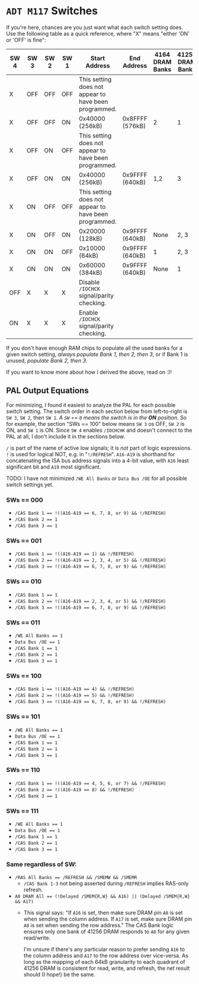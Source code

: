 # `ADT M117` Switches

If you're here, chances are you just want what each switch setting does. Use
the following table as a quick reference, where "X" means "either 'ON' or 'OFF'
is fine":

|SW 4|SW 3|SW 2|SW 1|Start Address  |End Address    |4164 DRAM Banks|41256 DRAM Banks|
|----|----|----|----|---------------|---------------|---------------|----------------|
|X   | OFF| OFF| OFF|This setting does not appear to have been programmed.           |
|X   | OFF| OFF|  ON|0x40000 (256kB)|0x8FFFF (576kB)|2              |1               |
|X   | OFF|  ON| OFF|This setting does not appear to have been programmed.           |
|X   | OFF|  ON|  ON|0x40000 (256kB)|0x9FFFF (640kB)|1,2            |3               |
|X   |  ON| OFF| OFF|This setting does not appear to have been programmed.           |
|X   |  ON| OFF|  ON|0x20000 (128kB)|0x9FFFF (640kB)|None           |2, 3            |
|X   |  ON|  ON| OFF|0x10000 (64kB) |0x9FFFF (640kB)|1              |2, 3            |
|X   |  ON|  ON|  ON|0x60000 (384kB)|0x9FFFF (640kB)|None           |1               |
|OFF |   X|   X|   X|Disable `/IOCHCK` signal/parity checking.                       |
|ON  |   X|   X|   X|Enable `/IOCHCK` signal/parity checking.                        |

If you don't have enough RAM chips to populate all the used banks for a given
switch setting, _always populate Bank 1, then 2, then 3_, or if Bank 1 is unused,
_populate Bank 2, then 3_.

If you want to know more about how I derived the above, read on :)!

## PAL Output Equations

For minimizing, I found it easiest to analyze the PAL for each possible switch
setting. The switch order in each section below from left-to-right is `SW 3`,
`SW 2`, then `SW 1`. _A `SW` == `0` means the switch is in the **ON** position._
So for example, the section "SWs == 100" below means `SW 3` os OFF,
`SW 2` is ON, and `SW 1` is ON. Since `SW 4` enables `/IOCHCHK` and doesn't
connect to the PAL at all, I don't include it in the sections below.

`/` is part of the name of active low signals; it is _not_ part of logic
expressions. `!` is used for logical NOT, e.g. in "`!/REFRESH`". `A16-A19` is
shorthand for concatenating the ISA bus address signals into a 4-bit value,
with `A16` least significant bit and `A19` most significant.

TODO: I have not minimized `/WE All Banks` or `Data Bus /OE` for all possible
switch settings yet.

### SWs == 000

* `/CAS Bank 1 == !((A16-A19 == 6, 7, 8, or 9) && !/REFRESH)`
* `/CAS Bank 2 == 1`
* `/CAS Bank 3 == 1`

### SWs == 001

* `/CAS Bank 1 == !((A16-A19 == 1) && !/REFRESH)`
* `/CAS Bank 2 == !((A16-A19 == 2, 3, 4, or 5) && !/REFRESH)`
* `/CAS Bank 3 == !((A16-A19 == 6, 7, 8, or 9) && !/REFRESH)`

### SWs == 010

* `/CAS Bank 1 == 1`
* `/CAS Bank 2 == !((A16-A19 == 2, 3, 4, or 5) && !/REFRESH)`
* `/CAS Bank 3 == !((A16-A19 == 6, 7, 8, or 9) && !/REFRESH)`

### SWs == 011

* `/WE All Banks == 1`
* `Data Bus /OE == 1`
* `/CAS Bank 1 == 1`
* `/CAS Bank 2 == 1`
* `/CAS Bank 3 == 1`

### SWs == 100

* `/CAS Bank 1 == !((A16-A19 == 4) && !/REFRESH)`
* `/CAS Bank 2 == !((A16-A19 == 5) && !/REFRESH)`
* `/CAS Bank 3 == !((A16-A19 == 6, 7, 8, or 9) && !/REFRESH)`

### SWs == 101

* `/WE All Banks == 1`
* `Data Bus /OE == 1`
* `/CAS Bank 1 == 1`
* `/CAS Bank 2 == 1`
* `/CAS Bank 3 == 1`

### SWs == 110

* `/CAS Bank 1 == !((A16-A19 == 4, 5, 6, or 7) && !/REFRESH)`
* `/CAS Bank 2 == !((A16-A19 == 8) && !/REFRESH)`
* `/CAS Bank 3 == 1`

### SWs == 111

* `/WE All Banks == 1`
* `Data Bus /OE == 1`
* `/CAS Bank 1 == 1`
* `/CAS Bank 2 == 1`
* `/CAS Bank 3 == 1`

### Same regardless of SW:

* `/RAS All Banks == /REFRESH && /SMEMW && /SMEMR`
  * `/CAS Bank 1-3` not being asserted during `/REFRESH` implies RAS-only
    refresh.
* `A8 DRAM All == (!Delayed /SMEM{R,W} && A16) || (Delayed /SMEM{R,W} && A17)`
  * This signal says: "If `A16` is set, then make sure DRAM pin `A8` is set
    when sending the column address. If `A17` is set, make sure DRAM pin `A8`
    is set when sending the row address." The CAS Bank logic ensures only one
    bank of 41256 DRAM responds to `A8` for any given read/write.

    I'm unsure if there's any particular reason to prefer sending `A16` to the
    column address and `A17` to the row address over vice-versa. As long as the
    mapping of each 64kB granularity to each quadrant of 41256 DRAM is
    consistent for read, write, and refresh, the net result should (I hope!) be
    the same.
